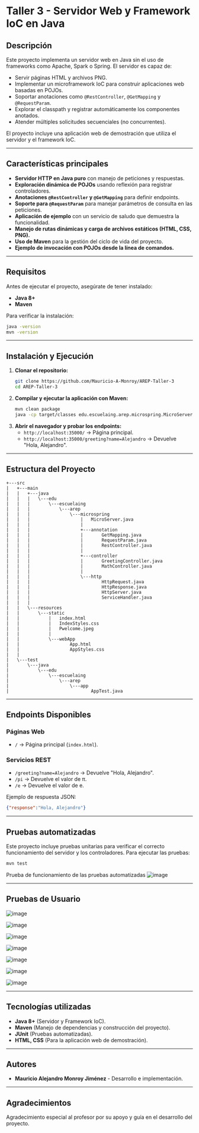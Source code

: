 # Taller 3 - Servidor Web y Framework IoC en Java

## Descripción
Este proyecto implementa un servidor web en Java sin el uso de frameworks como Apache, Spark o Spring. El servidor es capaz de:
- Servir páginas HTML y archivos PNG.
- Implementar un microframework IoC para construir aplicaciones web basadas en POJOs.
- Soportar anotaciones como `@RestController`, `@GetMapping` y `@RequestParam`.
- Explorar el classpath y registrar automáticamente los componentes anotados.
- Atender múltiples solicitudes secuenciales (no concurrentes).

El proyecto incluye una aplicación web de demostración que utiliza el servidor y el framework IoC.

---

## Características principales
- **Servidor HTTP en Java puro** con manejo de peticiones y respuestas.
- **Exploración dinámica de POJOs** usando reflexión para registrar controladores.
- **Anotaciones `@RestController` y `@GetMapping`** para definir endpoints.
- **Soporte para `@RequestParam`** para manejar parámetros de consulta en las peticiones.
- **Aplicación de ejemplo** con un servicio de saludo que demuestra la funcionalidad.
- **Manejo de rutas dinámicas y carga de archivos estáticos (HTML, CSS, PNG).**
- **Uso de Maven** para la gestión del ciclo de vida del proyecto.
- **Ejemplo de invocación con POJOs desde la línea de comandos.**

---

## Requisitos
Antes de ejecutar el proyecto, asegúrate de tener instalado:
- **Java 8+**
- **Maven**

Para verificar la instalación:
```sh
java -version
mvn -version
```

---

## Instalación y Ejecución
1. **Clonar el repositorio:**
    ```sh
    git clone https://github.com/Mauricio-A-Monroy/AREP-Taller-3
    cd AREP-Taller-3
    ```
2. **Compilar y ejecutar la aplicación con Maven:**
    ```sh
    mvn clean package
    java -cp target/classes edu.escuelaing.arep.microspring.MicroServer
    ```
3. **Abrir el navegador y probar los endpoints:**
    - `http://localhost:35000/` → Página principal.
    - `http://localhost:35000/greeting?name=Alejandro` → Devuelve "Hola, Alejandro".

---

## Estructura del Proyecto
```
+---src
|   +---main
|   |   +---java
|   |   |   \---edu
|   |   |       \---escuelaing
|   |   |           \---arep
|   |   |               \---microspring
|   |   |                   |   MicroServer.java
|   |   |                   |
|   |   |                   +---annotation
|   |   |                   |       GetMapping.java
|   |   |                   |       RequestParam.java
|   |   |                   |       RestController.java
|   |   |                   |
|   |   |                   +---controller
|   |   |                   |       GreetingController.java
|   |   |                   |       MathController.java
|   |   |                   |
|   |   |                   \---http
|   |   |                           HttpRequest.java
|   |   |                           HttpResponse.java
|   |   |                           HttpServer.java
|   |   |                           ServiceHandler.java
|   |   |
|   |   \---resources
|   |       \---static
|   |           |   index.html
|   |           |   IndexStyles.css
|   |           |   Pwelcome.jpeg
|   |           |
|   |           \---webApp
|   |                   App.html
|   |                   AppStyles.css
|   |
|   \---test
|       \---java
|           \---edu
|               \---escuelaing
|                   \---arep
|                       \---app
|                               AppTest.java
```

---

## Endpoints Disponibles
### **Páginas Web**
- `/` → Página principal (`index.html`).

### **Servicios REST**
- `/greeting?name=Alejandro` → Devuelve "Hola, Alejandro".
- `/pi` → Devuelve el valor de π.
- `/e` → Devuelve el valor de e.

Ejemplo de respuesta JSON:
```json
{"response":"Hola, Alejandro"}
```

---

## Pruebas automatizadas
Este proyecto incluye pruebas unitarias para verificar el correcto funcionamiento del servidor y los controladores. Para ejecutar las pruebas:
```sh
mvn test
```
Prueba de funcionamiento de las pruebas automatizadas
![image](https://github.com/user-attachments/assets/dc0a5dd9-d6c6-4d75-99ee-7caea9de8d38)


---

## Pruebas de Usuario
![image](https://github.com/user-attachments/assets/7deb077b-883b-4a72-a65a-aa73367d7f29)


![image](https://github.com/user-attachments/assets/304f4646-4794-4b86-868f-76f26b02d8eb)


![image](https://github.com/user-attachments/assets/399cebb9-9b28-4b9d-b1ab-1b5b19c1359b)


![image](https://github.com/user-attachments/assets/22a3d789-6ac7-4440-842b-f9d6a8762868)


![image](https://github.com/user-attachments/assets/bbd146e1-bec1-4d23-9194-d76c6c9ea900)


![image](https://github.com/user-attachments/assets/5039fb25-be48-413a-8c5c-8c0298799bb4)


![image](https://github.com/user-attachments/assets/d073c111-d522-458b-81f4-302ec0b57607)


---

## Tecnologías utilizadas
- **Java 8+** (Servidor y Framework IoC).
- **Maven** (Manejo de dependencias y construcción del proyecto).
- **JUnit** (Pruebas automatizadas).
- **HTML, CSS** (Para la aplicación web de demostración).

---

## Autores
- **Mauricio Alejandro Monroy Jiménez** - Desarrollo e implementación.
---

## Agradecimientos
Agradecimiento especial al profesor por su apoyo y guía en el desarrollo del proyecto.

